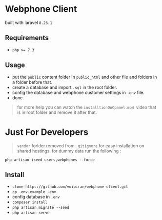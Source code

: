 # Webphone Client
built with laravel `8.26.1`  

## Requirements
- `php >= 7.3`

## Usage
- put the `public` content folder in `public_html` and other file and folders in a folder before that.
- create a database and import `.sql` in the root folder.
- config the database and webphone customer settings in `.env` file.
- done.
> for more help you can watch the `installtionOnCpanel.mp4 `video that is in root folder and remove it after that.

# Just For Developers
> `vendor` forlder removed from `.gitignore` for easy installation on shared hostings.
for dummy data run the following : 
```
php artisan iseed users,webphones --force
```
## Install
- `clone https://github.com/voipiran/webphone-client.git`
- `cp .env.example .env`
- config database in `.env`
- `composer install`
- `php artisan migrate --seed`
- `php artisan serve`